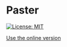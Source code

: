 # Paster

[![License: MIT](https://img.shields.io/badge/License-MIT-yellow.svg)](https://github.com/sellan/Paster/blob/master/LICENSE)

[Use the online version](https://paster.sellan.fr)